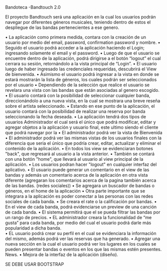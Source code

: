 Bandoteca -Bandtouch 2.0 

El proyecto Bandtouch será una aplicación en la cual los usuarios podrán navegar por  diferentes géneros musicales, teniendo dentro de estos el despliegue de las bandas pertenecientes a ese genero. 

•	La aplicación como primera medida, contara con la creación de un usuario por medio del email, password, confirmation password y nombre. 
•	Seguido el usuario podrá acceder a la aplicación haciendo el Login; ingresando solamente el email y el password.
•	Luego de que el usuario se encuentre dentro de la aplicación, podrá dirigirse a el botón “logout” el cual cerrara su sesión, retornándolo a la vista principal de “Login”.
•	El usuario luego de haber ingresado las credenciales requeridas, descubrirá el View de bienvenida.
•	Asimismo el usuario podrá ingresar a la vista en donde se estará mostrarán la lista de géneros, los cuales podrán ser seleccionados por el usuario 
•	Dependiendo de la selección que realice el usuario se revelara una vista con las bandas que están asociadas al genero escogido.
•	El usuario contará con la posibilidad de seleccionar cualquier banda, direccionándolo a una nueva vista, en la cual se mostrara una breve reseña sobre el artista seleccionado. 
•	Estando en ese punto de la aplicación, el usuario contará con la posibilidad de realizar una reserva por banda seleccionando la fecha deseada.
•	La aplicación tendrá dos tipos de usuarios Administrador el cual será el único que podrá modificar, editar y agregar objetos a la aplicación y usuario final, este ultimo siendo el cliente que podrá navegar por la 
•	El administrador podrá ver la vista de Bienvenida 
•	El administrador podrá ver las mismas vistas de los usuarios finales con la diferencia que seria el único que podría crear, editar, actualizar y eliminar el contenido de la aplicación.
•	En todos los view se evidenciaran botones "back", que regresará al usuario a la vista anterior.
•	También se contará con una botón "home", que llevará al usuario al view principal de la aplicación.
•	Los usuarios podran hacer "logout" en cualquier interfaz del aplicativo.
•	El usuario puede generar un comentario en el view de las bandas y además un comentario acerca de la aplicación en otra vista diferente (agregaran los comentarios acerca de la pagina también acerca de las bandas. (redes sociales))
•	Se agregara un buscador de bandas o géneros, en el home de la aplicación
•	Otra parte importante que se integrara a la aplicación es poder conectar a las personas con las redes sociales de cada banda.
•	Se creara el rate o la calificación por bandas. 
•	En el view de cada banda, podrá evidenciarse un preview de una canción de cada banda.
•	El sistema permitirá que el se pueda filtrar las bandas por un rango de precios. 
•	EL administrador creara la funcionalidad de “me gusta” para cada banda, por medio del cual el usuario podrá darle más popularidad a dicha banda.  
•	EL usuario podrá crear su perfil en el cual se evidenciara la información del mismo, además podrá ver las reservas que ha generado.
•	Agregar una nueva sección en la cual el usuario podrá ver los lugares en los cuales se pueden presentar bandas o eventos en los que las mismas estén presentes. News. 
•	Mejora de la interfaz de la aplicación (diseño).




SE DEBE USAR BOOTSTRAP
